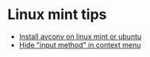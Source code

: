 # Linux mint tips
- [Install avconv on linux mint or ubuntu](./install-avconv-on-linux-mint-or-ubuntu.md)
- [Hide "input method" in context menu](./hide-input-method-in-context-menu.md)
